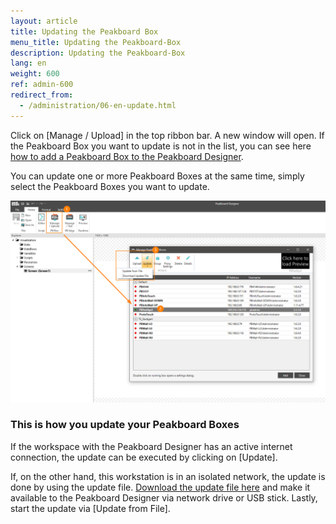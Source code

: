 ```yaml
---
layout: article
title: Updating the Peakboard Box
menu_title: Updating the Peakboard-Box
description: Updating the Peakboard-Box
lang: en
weight: 600
ref: admin-600
redirect_from:
  - /administration/06-en-update.html
---
```


Click on [Manage / Upload] in the top ribbon bar. 
A new window will open. 
If the Peakboard Box you want to update is not in the list, you can see here [how to add a Peakboard Box to the Peakboard Designer](/administration/07-en-adding.html).

You can update one or more Peakboard Boxes at the same time, simply select the Peakboard Boxes you want to update. 

![Manage Dialog Update Device](/assets/images/admin/update/aktualisieren1.png)

### This is how you update your Peakboard Boxes

If the workspace with the Peakboard Designer has an active internet connection, the update can be executed by clicking on [Update].
 
If, on the other hand, this workstation is in an isolated network, the update is done by using the update file. 
[Download the update file here](https://peakboard.com/download/runtime/Peakboard.Runtime_Update.pbux) and make it available to the Peakboard Designer via network drive or USB stick. 
Lastly, start the update via [Update from File]. 
